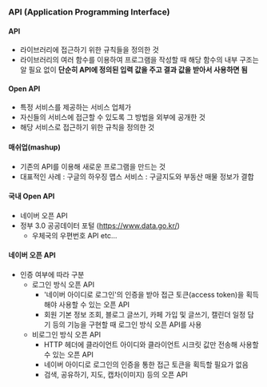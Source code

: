 ### API (Application Programming Interface)

#### API 
- 라이브러리에 접근하기 위한 규칙들을 정의한 것
- 라이브러리의 여러 함수를 이용하여 프로그램을 작성할 때 해당 함수의 내부 구조는 알 필요 없이 <b>단순히 API에 정의된 입력 값을 주고 결과 값을 받아서 사용하면 됨</b>

#### Open API
- 특정 서비스를 제공하는 서비스 업체가
- 자신들의 서비스에 접근할 수 있도록 그 방법을 외부에 공개한 것
- 해당 서비스로 접근하기 위한 규칙을 정의한 것

#### 매쉬업(mashup)
- 기존의 API를 이용해 새로운 프로그램을 만드는 것
- 대표적인 사례 : 구글의 하우징 맵스 서비스 : 구글지도와 부동산 매물 정보가 결합

#### 국내 Open API
- 네이버 오픈 API
- 정부 3.0 공공데이터 포털 (https://www.data.go.kr/) 
    - 우체국의 우편번호 API etc...

#### 네이버 오픈 API
- 인증 여부에 따라 구분
    - 로그인 방식 오픈 API
        - '네이버 아이디로 로그인'의 인증을 받아 접근 토큰(access token)을 획득해야 사용할 수 있는 오픈 API
        - 회원 기본 정보 조회, 블로그 글쓰기, 카페 가입 및 글쓰기, 캘린더 일정 담기 등의 기능을 구현할 때 로그인 방식 오픈 API를 사용
    - 비로그인 방식 오픈 API
        - HTTP 헤더에 클라이언트 아이디와 클라이언트 시크릿 값만 전송해 사용할 수 있는 오픈 API
        - 네이버 아이디로 로그인의 인증을 통한 접근 토큰을 획득할 필요가 없음
        - 검색, 공유하기, 지도, 캡차(이미지) 등의 오픈 API